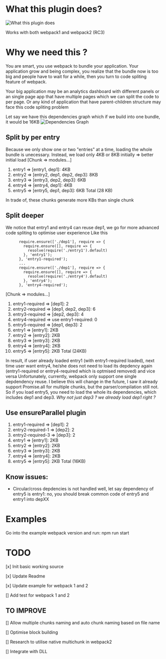
What this plugin does?
======================

![What this plugin does](https://i.imgur.com/FMCdypD.png)

Works with both webpack1 and webpack2 (RC3)

Why we need this ?
=================
You are smart, you use webpack to bundle your application. Your application grow and being complex, you realize that the bundle now is too big and people have to wait for a while, then you turn to code spliting feature of webpack.

Your big application may be an analytics dashboard with different panels or an single page app that have multiple pages which we can split the code to per page. Or any kind of application that have parent-children structure may face this code spliting problem

Let say we have this dependencies graph which if we build into one bundle, it would be 16KB
![Dependencies Graph](https://i.imgur.com/vBqLEVA.png)

Split by per entry
------------------
Because we only show one or two "entries" at a time, loading the whole bundle is unecessary. Instead, we load only 4KB or 8KB initially => better initial load 
[Chunk => modules...]
 1. entry1 => [entry1, dep1]: 4KB
 2. entry2 => [entry2, dep1, dep2, dep3]: 8KB
 3. entry3 => [entry3, dep2, dep3]: 6KB
 4. entry4 => [entry4, dep1]: 4KB
 5. entry5 => [entry5, dep1, dep3]: 6KB
Total (28 KB) 

In trade of, these chunks generate more KBs than single chunk

Split deeper
------------
We notice that entry1 and entry4 can reuse dep1, we go for more advanced code spliting to optimise user experience
Like this 

          require.ensure(['./dep1'], require => {
            require.ensure([], require => {
              resolve(require('./entry1').default)
            }, 'entry1');
          }, 'entry1-required');
          ...
          require.ensure(['./dep1'], require => {
            require.ensure([], require => {
              resolve(require('./entry4').default)
            }, 'entry4');
          }, 'entry4-required');

[Chunk => modules...]
 1. entry1-required => [dep1]: 2
 2. entry2-required => [dep1, dep2, dep3]: 6
 3. entry3-required => [dep2, dep3]: 4
 4. entry4-required => use entry1-required: 0
 5. entry5-required => [dep1, dep3]: 2
 6. entry1 => [entry1]: 2KB
 7. entry2 => [entry2]: 2KB
 8. entry3 => [entry3]: 2KB
 9. entry4 => [entry4]: 2KB
 10. entry5 => [entry5]: 2KB
Total (24KB)

In result, if user already loaded entry1 (with entry1-required loaded), next time user want entry4, he/she does not need to load its depdency again (entry1-required or entry4-required which is optmised removed) and vice versa 
Unfortunately, currently, webpack only support one single depdendency reuse. I believe this will change in the future, I saw it already support Promise.all for multiple chunks, but the parser/compilation still not.
So if you load entry5, you need to load the whole its dependencies, which includes dep1 and dep3. *Why not just dep3 ? we already load dep1 right ?*

Use ensureParallel plugin
-------------------------
 1. entry1-required => [dep1]: 2
 2. entry2-required-1 => [dep2]: 2
 3. entry2-required-3 => [dep3]: 2
 4. entry1 => [entry1]: 2KB
 5. entry2 => [entry2]: 2KB
 6. entry3 => [entry3]: 2KB
 7. entry4 => [entry4]: 2KB
 8. entry5 => [entry5]: 2KB
Total (16KB)


Know issues:
-------------------------
- Circular/cross depdencies is not handled well, let say dependency of entry5 is entry1: no, you should break common code of entry5 and entry1 into depXX

Examples
=================
Go into the example webpack version and run: npm run start

TODO
=================

[x] Init basic working source

[x] Update Readme

[x] Update example for webpack 1 and 2

[] Add test for webpack 1 and 2

TO IMPROVE
----------
[] Allow multiple chunks naming and auto chunk naming based on file name

[] Optimise block building

[] Research to utilise native multichunk in webpack2

[] Integrate with DLL
